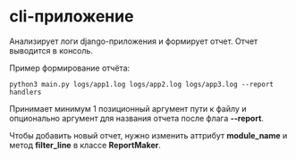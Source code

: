 # cli-приложение

Анализирует логи django-приложения и формирует отчет. Отчет выводится в консоль.

Пример формирование отчёта:
```
python3 main.py logs/app1.log logs/app2.log logs/app3.log --report handlers
```

Принимает минимум 1 позиционный аргумент пути к файлу и опционально 
аргумент для названия отчета после флага **--report**.

Чтобы добавить новый отчет, нужно изменить аттрибут **module_name** и 
метод **filter_line** в классе **ReportMaker**.
